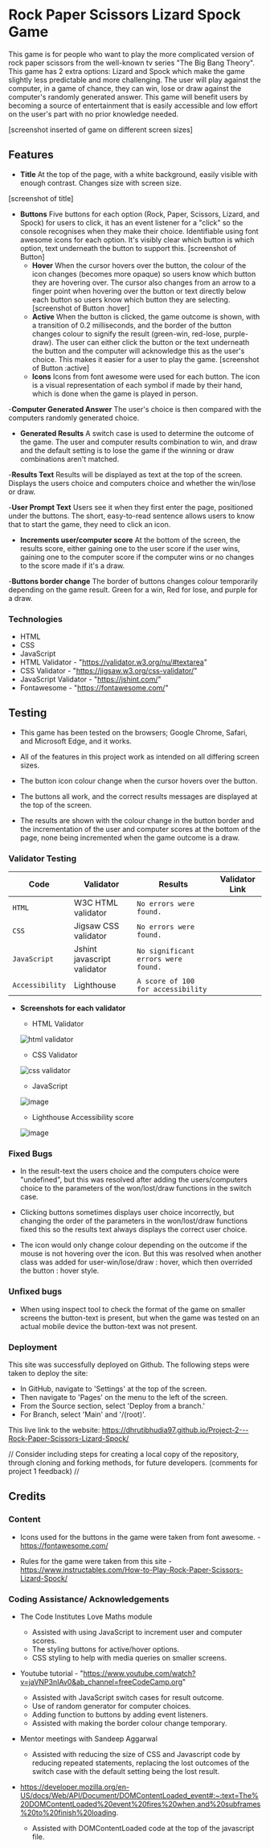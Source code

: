 # Rock Paper Scissors Lizard Spock Game

This game is for people who want to play the more complicated version of rock paper scissors from the well-known tv series "The Big Bang Theory". This game has 2 extra options: Lizard and Spock which make the game slightly less predictable and more challenging. The user will play against the computer, in a game of chance, they can win, lose or draw against the computer's randomly generated answer. This game will benefit users by becoming a source of entertainment that is easily accessible and low effort on the user's part with no prior knowledge needed.

[screenshot inserted of game on different screen sizes]


## Features

- __Title__
At the top of the page, with a white background, easily visible with enough contrast. Changes size with screen size.

 [screenshot of title]

- __Buttons__
Five buttons for each option (Rock, Paper, Scissors, Lizard, and Spock) for users to click, it has an event listener for a "click" so the console recognises when they make their choice. Identifiable using font awesome icons for each option. It's visibly clear which button is which option, text underneath the button to support this.
[screenshot of Button]
    - __Hover__ 
    When the cursor hovers over the button, the colour of the icon changes (becomes more opaque) so users know which button they are hovering over. The cursor also changes from an arrow to a finger point when hovering over the button or text directly below each button so users know which button they are selecting. 
[screenshot of Button :hover]
    - __Active__
    When the button is clicked, the game outcome is shown, with a transition of 0.2 milliseconds, and the border of the button changes colour to signify the result (green-win, red-lose, purple-draw). The user can either click the button or the text underneath the button and the computer will acknowledge this as the user's choice. This makes it easier for a user to play the game.
[screenshot of Button :active]
    - __Icons__
    Icons from font awesome were used for each button. The icon is a visual representation of each symbol if made by their hand, which is done when the game is played in person. 

-__Computer Generated Answer__
The user's choice is then compared with the computers randomly generated choice. 

- __Generated Results__
A switch case is used to determine the outcome of the game. The user and computer results combination to win, and draw and the default setting is to lose the game if the winning or draw combinations aren't matched.

-__Results Text__
Results will be displayed as text at the top of the screen. Displays the users choice and computers choice and whether the win/lose or draw.

-__User Prompt Text__ 
Users see it when they first enter the page, positioned under the buttons. The short, easy-to-read sentence allows users to know that to start the game, they need to click an icon.

- __Increments user/computer score__
At the bottom of the screen, the results score, either gaining one to the user score if the user wins, gaining one to the computer score if the computer wins or no changes to the score made if it's a draw.

-__Buttons border change__
The border of buttons changes colour temporarily depending on the game result. Green for a win, Red for lose, and purple for a draw. 


### Technologies
- HTML
- CSS
- JavaScript 
- HTML Validator - "https://validator.w3.org/nu/#textarea"
- CSS Validator - "https://jigsaw.w3.org/css-validator/"
- JavaScript Validator - "https://jshint.com/"
- Fontawesome - "https://fontawesome.com/"


## Testing

- This game has been tested on the browsers; Google Chrome, Safari, and Microsoft Edge, and it works.

- All of the features in this project work as intended on all differing screen sizes. 
- The button icon colour change when the cursor hovers over the button. 
- The buttons all work, and the correct results messages are displayed at the top of the screen. 
- The results are shown with the colour change in the button border and the incrementation of the user and computer scores at the bottom of the page, none being incremented when the game outcome is a draw.


### Validator Testing

| Code             | Validator                    | Results                             | Validator Link     |
| -------------    | -------------                | --------                            |------------------  |     
| `HTML`           | W3C HTML validator           | `No errors were found.`             |                    |
| `CSS`            | Jigsaw CSS validator         | `No errors were found.`             |                    |    
| `JavaScript`     | Jshint javascript validator  | `No significant errors were found.` |                    |   
| `Accessibility`  | Lighthouse                   | `A score of 100 for accessibility`  |                    |  

  - __Screenshots for each validator__
    - HTML Validator

    ![html validator](https://user-images.githubusercontent.com/107180641/193662478-05b6b45e-7076-49bb-ad4a-67e065bb5ddd.png)

    - CSS Validator

    ![css validator](https://user-images.githubusercontent.com/107180641/193666697-a40b02fd-8752-4c59-9e3e-51001fd1a619.png)

    - JavaScript

    ![image](https://user-images.githubusercontent.com/107180641/192344822-5da4fdd6-2fec-4a74-9ca8-8ee118f52a0c.png)

    - Lighthouse Accessibility score

    ![image](https://user-images.githubusercontent.com/107180641/192371205-2b264f17-fc1b-49ae-85f9-27465b62e3a4.png)


### Fixed Bugs
- In the result-text the users choice and the computers choice were "undefined", but this was resolved after adding the users/computers choice to the parameters of the won/lost/draw functions in the switch case.

- Clicking buttons sometimes displays user choice incorrectly, but changing the order of the parameters in the won/lost/draw functions fixed this so the results text always displays the correct user choice.

- The icon would only change colour depending on the outcome if the mouse is not hovering over the icon. But this was resolved when another class was added for user-win/lose/draw : hover, which then overrided the button : hover style.

### Unfixed bugs
- When using inspect tool to check the format of the game on smaller screens the button-text is present, but when the game was tested on an actual mobile device the button-text was not present.


### Deployment
This site was successfully deployed on Github.
The following steps were taken to deploy the site:

- In GitHub, navigate to 'Settings' at the top of the screen.
- Then navigate to 'Pages' on the menu to the left of the screen.
- From the Source section, select 'Deploy from a branch.'
- For Branch, select 'Main' and '/(root)'.
 
This live link to the website:
https://dhrutibhudia97.github.io/Project-2---Rock-Paper-Scissors-Lizard-Spock/

// Consider including steps for creating a local copy of the repository, through cloning and forking methods, for future developers. (comments for project 1 feedback) //


## Credits
### Content
- Icons used for the buttons in the game were taken from font awesome. - https://fontawesome.com/

- Rules for the game were taken from this site - https://www.instructables.com/How-to-Play-Rock-Paper-Scissors-Lizard-Spock/

### Coding Assistance/ Acknowledgements
- The Code Institutes Love Maths module 
    - Assisted with using JavaScript to increment user and computer scores. 
    - The styling buttons for active/hover options. 
    - CSS styling to help with media queries on smaller screens.

- Youtube tutorial - "https://www.youtube.com/watch?v=jaVNP3nIAv0&ab_channel=freeCodeCamp.org" 
    - Assisted with JavaScript switch cases for result outcome.
    - Use of random generator for computer choices. 
    - Adding function to buttons by adding event listeners.
    - Assisted with making the border colour change temporary. 
    
- Mentor meetings with Sandeep Aggarwal 
    - Assisted with reducing the size of CSS and Javascript code by reducing repeated statements, replacing the lost outcomes of the switch case with the default setting being the lost result. 

- https://developer.mozilla.org/en-US/docs/Web/API/Document/DOMContentLoaded_event#:~:text=The%20DOMContentLoaded%20event%20fires%20when,and%20subframes%20to%20finish%20loading.
    - Assisted with DOMContentLoaded code at the top of the javascript file.